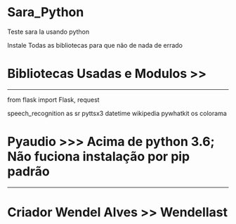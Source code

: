 # Sara_Python
Teste sara Ia usando python

Instale Todas as bibliotecas para que não de nada de errado


# Bibliotecas Usadas e Modulos >> 

**********************************
from flask import Flask, request

speech_recognition as sr
pyttsx3
datetime
wikipedia
pywhatkit
os
colorama

# Pyaudio >>> Acima de python 3.6; Não fuciona instalação por pip padrão
**********************************


# Criador Wendel Alves >> Wendellast